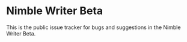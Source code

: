# Nimble Writer Beta
This is the public issue tracker for bugs and suggestions in the Nimble Writer Beta.
